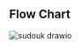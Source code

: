 ## Flow Chart

![sudouk drawio](https://github.com/user-attachments/assets/6465f9c0-fdb1-4573-a077-141a30e0a9e3)
